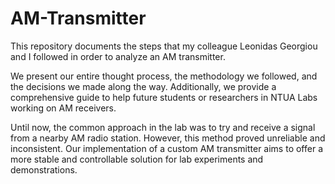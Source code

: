 # AM-Transmitter

This repository documents the steps that my colleague Leonidas Georgiou and I followed in order to analyze an AM transmitter.

We present our entire thought process, the methodology we followed, and the decisions we made along the way. Additionally, we provide a comprehensive guide to help future students or researchers in NTUA Labs working on AM receivers.

Until now, the common approach in the lab was to try and receive a signal from a nearby AM radio station. However, this method proved unreliable and inconsistent. Our implementation of a custom AM transmitter aims to offer a more stable and controllable solution for lab experiments and demonstrations.

